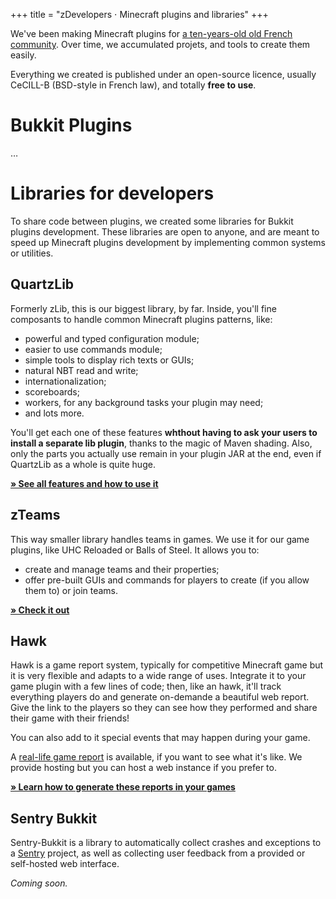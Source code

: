 +++
title = "zDevelopers ⋅ Minecraft plugins and libraries"
+++

We've been making Minecraft plugins for [a ten-years-old old French community](https://zcraft.fr). Over time, we accumulated projets, and tools to create them easily.

Everything we created is published under an open-source licence, usually CeCILL-B (BSD-style in French law), and totally **free to use**.

# Bukkit Plugins

…

# Libraries for developers

To share code between plugins, we created some libraries for Bukkit plugins development. These libraries are open to anyone, and are meant to speed up Minecraft plugins development by implementing common systems or utilities.

## QuartzLib

Formerly zLib, this is our biggest library, by far. Inside, you'll fine composants to handle common Minecraft plugins patterns, like:

- powerful and typed configuration module;
- easier to use commands module;
- simple tools to display rich texts or GUIs;
- natural NBT read and write;
- internationalization;
- scoreboards;
- workers, for any background tasks your plugin may need;
- and lots more.

You'll get each one of these features **whthout having to ask your users to install a separate lib plugin**, thanks to the magic of Maven shading. Also, only the parts you actually use remain in your plugin JAR at the end, even if QuartzLib as a whole is quite huge.

[**» See all features and how to use it**](/quartzlib)

## zTeams

This way smaller library handles teams in games. We use it for our game plugins, like UHC Reloaded or Balls of Steel. It allows you to:

- create and manage teams and their properties;
- offer pre-built GUIs and commands for players to create (if you allow them to) or join teams.

[**» Check it out**](/zteams)

## Hawk

Hawk is a game report system, typically for competitive Minecraft game but it is very flexible and adapts to a wide range of uses. Integrate it to your game plugin with a few lines of code; then, like an hawk, it'll track everything players do and generate on-demande a beautiful web report. Give  the link to the players so they can see how they performed and share their game with their friends!

You can also add to it special events that may happen during your game.

A [real-life game report](https://hawk.carrade.eu/ZP5Gt2l4) is available, if you want to see what it's like. We provide hosting but you can host a web instance if you prefer to.

[**» Learn how to generate these reports in your games**](/hawk)

## Sentry Bukkit

Sentry-Bukkit is a library to automatically collect crashes and exceptions to a [Sentry](https://sentry.io) project, as well as collecting user feedback from a provided or self-hosted web interface.

_Coming soon._
